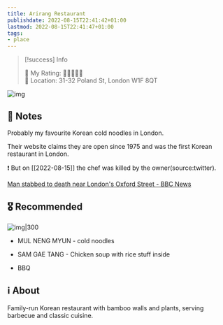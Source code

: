 ```yaml
---
title: Arirang Restaurant
publishdate: 2022-08-15T22:41:42+01:00
lastmod: 2022-08-15T22:41:47+01:00
tags: 
- place
---
```






> [!success] Info 
 > 
 > 🤔 My Rating: 💚💚💚💚🖤 <br> 📌 Location: 31-32 Poland St, London W1F 8QT <br> 

![img](https://media-cdn.tripadvisor.com/media/photo-s/1a/62/a9/95/arirang.jpg)



## 📝 Notes



Probably my favourite Korean cold noodles in London.

Their website claims they are open since 1975 and was the first Korean restaurant in London.



❗ But on [[2022-08-15]] the chef was killed by the owner(source:twitter).

[Man stabbed to death near London's Oxford Street - BBC News](https://www.bbc.co.uk/news/uk-62549371)



## 🎖 Recommended 



![img|300](http://www.ariranglondon.co.uk/images/mn_img_ric_02.jpg)



- MUL NENG MYUN - cold noodles

- SAM GAE TANG - Chicken soup with rice stuff inside

- BBQ



## ℹ️ About



Family-run Korean restaurant with bamboo walls and plants, serving barbecue and classic cuisine.




